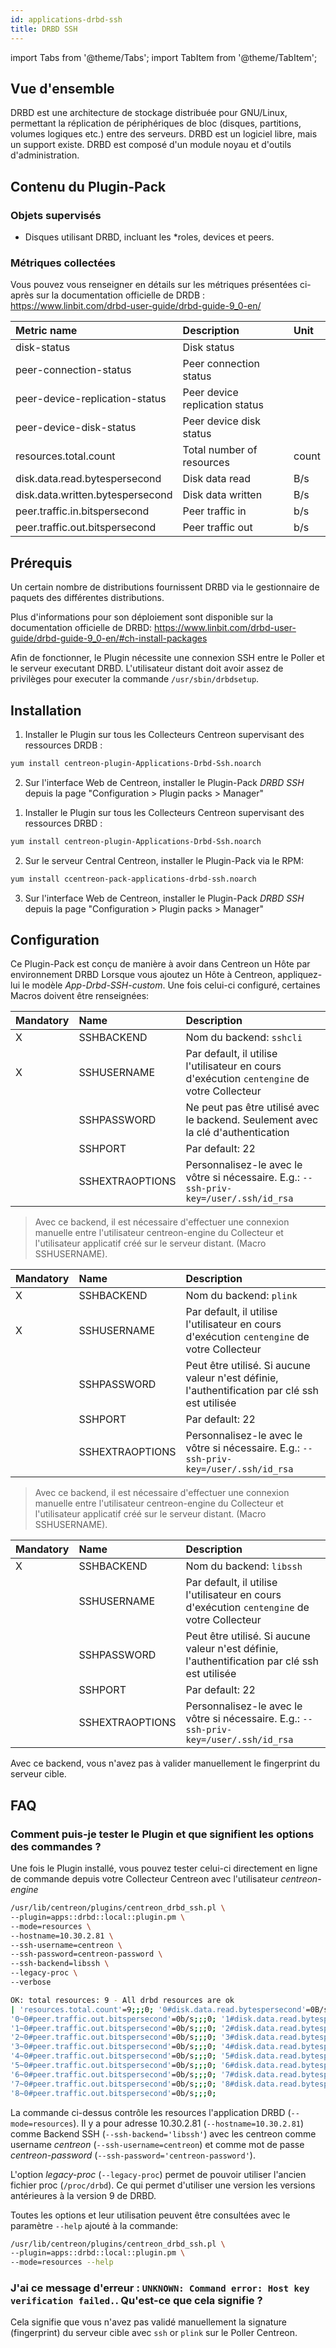 ```yaml
---
id: applications-drbd-ssh
title: DRBD SSH
---
```

import Tabs from '@theme/Tabs';
import TabItem from '@theme/TabItem';

## Vue d'ensemble

DRBD est une architecture de stockage distribuée pour GNU/Linux, permettant la réplication de périphériques de bloc
(disques, partitions, volumes logiques etc.) entre des serveurs.
DRBD est un logiciel libre, mais un support existe. DRBD est composé d'un module noyau et d'outils d'administration.

## Contenu du Plugin-Pack

### Objets supervisés

* Disques utilisant DRBD, incluant les *roles, devices et peers.

### Métriques collectées

Vous pouvez vous renseigner en détails sur les métriques présentées ci-après sur la documentation officielle
de DRDB : https://www.linbit.com/drbd-user-guide/drbd-guide-9_0-en/

<Tabs groupId="operating-systems">
<TabItem value="Resources" label="Resources">

| Metric name                      | Description                    | Unit  |
| :------------------------------- | :----------------------------- | :---- |
| disk-status                      | Disk status                    |       |
| peer-connection-status           | Peer connection status         |       |
| peer-device-replication-status   | Peer device replication status |       |
| peer-device-disk-status          | Peer device disk status        |       |
| resources.total.count            | Total number of resources      | count |
| disk.data.read.bytespersecond    | Disk data read                 | B/s   |
| disk.data.written.bytespersecond | Disk data written              | B/s   |
| peer.traffic.in.bitspersecond    | Peer traffic in                | b/s   |
| peer.traffic.out.bitspersecond   | Peer traffic out               | b/s   |

</TabItem>
</Tabs>

## Prérequis

Un certain nombre de distributions fournissent DRBD via le gestionnaire de paquets des différentes distributions.

Plus d'informations pour son déploiement sont disponible sur la documentation officielle de DRBD:
https://www.linbit.com/drbd-user-guide/drbd-guide-9_0-en/#ch-install-packages

Afin de fonctionner, le Plugin nécessite une connexion SSH entre le Poller et le serveur executant DRBD. L'utilisateur distant
doit avoir assez de privilèges pour executer la commande `/usr/sbin/drbdsetup`.

## Installation

<Tabs groupId="operating-systems">
<TabItem value="Online IMP Licence & IT100 Editions" label="Online IMP Licence & IT100 Editions">

1. Installer le Plugin sur tous les Collecteurs Centreon supervisant des ressources DRDB :

```bash
yum install centreon-plugin-Applications-Drbd-Ssh.noarch
```

2. Sur l'interface Web de Centreon, installer le Plugin-Pack *DRBD SSH* depuis la page "Configuration > Plugin packs > Manager"

</TabItem>
<TabItem value="Offline IMP License" label="Offline IMP License">

1. Installer le Plugin sur tous les Collecteurs Centreon supervisant des ressources DRBD :

```bash
yum install centreon-plugin-Applications-Drbd-Ssh.noarch
```

2. Sur le serveur Central Centreon, installer le Plugin-Pack via le RPM:

```bash
yum install ccentreon-pack-applications-drbd-ssh.noarch
```

3. Sur l'interface Web de Centreon, installer le Plugin-Pack *DRBD SSH* depuis la page "Configuration > Plugin packs > Manager"

</TabItem>
</Tabs>

## Configuration

Ce Plugin-Pack est conçu de manière à avoir dans Centreon un Hôte par environnement DRBD
Lorsque vous ajoutez un Hôte à Centreon, appliquez-lui le modèle *App-Drbd-SSH-custom*.
Une fois celui-ci configuré, certaines Macros doivent être renseignées:

<Tabs groupId="operating-systems">
<TabItem value="sshcli backend" label="sshcli backend">

| Mandatory | Name            | Description                                                                                     |
| :-------- | :-------------- | :---------------------------------------------------------------------------------------------- |
| X         | SSHBACKEND      | Nom du backend: ```sshcli```                                                                    |
| X         | SSHUSERNAME     | Par default, il utilise l'utilisateur en cours d'exécution ```centengine``` de votre Collecteur |
|           | SSHPASSWORD     | Ne peut pas être utilisé avec le backend. Seulement avec la clé d'authentication                |
|           | SSHPORT         | Par default: 22                                                                                 |
|           | SSHEXTRAOPTIONS | Personnalisez-le avec le vôtre si nécessaire. E.g.: ```--ssh-priv-key=/user/.ssh/id_rsa```      |

> Avec ce backend, il est nécessaire d'effectuer une connexion manuelle entre l'utilisateur centreon-engine du Collecteur
et l'utilisateur applicatif créé sur le serveur distant. (Macro SSHUSERNAME).

</TabItem>
<TabItem value="plink backend" label="plink backend">

| Mandatory | Name            | Description                                                                                     |
| :-------- | :-------------- | :---------------------------------------------------------------------------------------------- |
| X         | SSHBACKEND      | Nom du backend: ```plink```                                                                     |
| X         | SSHUSERNAME     | Par default, il utilise l'utilisateur en cours d'exécution ```centengine``` de votre Collecteur |
|           | SSHPASSWORD     | Peut être utilisé. Si aucune valeur n'est définie, l'authentification par clé ssh est utilisée  |
|           | SSHPORT         | Par default: 22                                                                                 |
|           | SSHEXTRAOPTIONS | Personnalisez-le avec le vôtre si nécessaire. E.g.: ```--ssh-priv-key=/user/.ssh/id_rsa```      |

> Avec ce backend, il est nécessaire d'effectuer une connexion manuelle entre l'utilisateur centreon-engine du Collecteur
et l'utilisateur applicatif créé sur le serveur distant. (Macro SSHUSERNAME).

</TabItem>
<TabItem value="libssh backend (par défaut)" label="libssh backend (par défaut)">

| Mandatory | Name            | Description                                                                                     |
| :-------- | :-------------- | :---------------------------------------------------------------------------------------------- |
| X         | SSHBACKEND      | Nom du backend: ```libssh```                                                                    |
|           | SSHUSERNAME     | Par default, il utilise l'utilisateur en cours d'exécution ```centengine``` de votre Collecteur |
|           | SSHPASSWORD     | Peut être utilisé. Si aucune valeur n'est définie, l'authentification par clé ssh est utilisée  |
|           | SSHPORT         | Par default: 22                                                                                 |
|           | SSHEXTRAOPTIONS | Personnalisez-le avec le vôtre si nécessaire. E.g.: ```--ssh-priv-key=/user/.ssh/id_rsa```      |

Avec ce backend, vous n'avez pas à valider manuellement le fingerprint du serveur cible.

</TabItem>
</Tabs>

## FAQ

### Comment puis-je tester le Plugin et que signifient les options des commandes ?

Une fois le Plugin installé, vous pouvez tester celui-ci directement en ligne de commande depuis votre Collecteur Centreon avec l'utilisateur *centreon-engine*

```bash
/usr/lib/centreon/plugins/centreon_drbd_ssh.pl \
--plugin=apps::drbd::local::plugin.pm \
--mode=resources \
--hostname=10.30.2.81 \
--ssh-username=centreon \
--ssh-password=centreon-password \
--ssh-backend=libssh \
--legacy-proc \
--verbose

OK: total resources: 9 - All drbd resources are ok
| 'resources.total.count'=9;;;0; '0#disk.data.read.bytespersecond'=0B/s;;;0; '0#disk.data.written.bytespersecond'=0B/s;;;0; '0~0#peer.traffic.in.bitspersecond'=0b/s;;;0;
'0~0#peer.traffic.out.bitspersecond'=0b/s;;;0; '1#disk.data.read.bytespersecond'=0B/s;;;0; '1#disk.data.written.bytespersecond'=0B/s;;;0; '1~0#peer.traffic.in.bitspersecond'=0b/s;;;0;
'1~0#peer.traffic.out.bitspersecond'=0b/s;;;0; '2#disk.data.read.bytespersecond'=0B/s;;;0; '2#disk.data.written.bytespersecond'=0B/s;;;0; '2~0#peer.traffic.in.bitspersecond'=0b/s;;;0;
'2~0#peer.traffic.out.bitspersecond'=0b/s;;;0; '3#disk.data.read.bytespersecond'=0B/s;;;0; '3#disk.data.written.bytespersecond'=0B/s;;;0; '3~0#peer.traffic.in.bitspersecond'=0b/s;;;0;
'3~0#peer.traffic.out.bitspersecond'=0b/s;;;0; '4#disk.data.read.bytespersecond'=0B/s;;;0; '4#disk.data.written.bytespersecond'=0B/s;;;0; '4~0#peer.traffic.in.bitspersecond'=0b/s;;;0;
'4~0#peer.traffic.out.bitspersecond'=0b/s;;;0; '5#disk.data.read.bytespersecond'=0B/s;;;0; '5#disk.data.written.bytespersecond'=0B/s;;;0; '5~0#peer.traffic.in.bitspersecond'=0b/s;;;0;
'5~0#peer.traffic.out.bitspersecond'=0b/s;;;0; '6#disk.data.read.bytespersecond'=0B/s;;;0; '6#disk.data.written.bytespersecond'=0B/s;;;0; '6~0#peer.traffic.in.bitspersecond'=0b/s;;;0;
'6~0#peer.traffic.out.bitspersecond'=0b/s;;;0; '7#disk.data.read.bytespersecond'=0B/s;;;0; '7#disk.data.written.bytespersecond'=0B/s;;;0; '7~0#peer.traffic.in.bitspersecond'=0b/s;;;0;
'7~0#peer.traffic.out.bitspersecond'=0b/s;;;0; '8#disk.data.read.bytespersecond'=0B/s;;;0; '8#disk.data.written.bytespersecond'=0B/s;;;0; '8~0#peer.traffic.in.bitspersecond'=0b/s;;;0;
'8~0#peer.traffic.out.bitspersecond'=0b/s;;;0;
```

La commande ci-dessus contrôle les resources l'application DRBD (```--mode=resources```).
Il y a pour adresse 10.30.2.81 (```--hostname=10.30.2.81```) comme Backend SSH  (```--ssh-backend='libssh'```)
avec les centreon comme username _centreon_ (```--ssh-username=centreon```) et comme mot de passe _centreon-password_ (```--ssh-password='centreon-password'```).

L'option _legacy-proc_ (```--legacy-proc```) permet de pouvoir utiliser l'ancien fichier proc (```/proc/drbd```). Ce qui permet d'utiliser une version les versions antérieures à la version 9 de DRBD.

Toutes les options et leur utilisation peuvent être consultées avec le paramètre ```--help``` ajouté à la commande:

```bash
/usr/lib/centreon/plugins/centreon_drbd_ssh.pl \
--plugin=apps::drbd::local::plugin.pm \
--mode=resources --help
```

### J'ai ce message d'erreur : ```UNKNOWN: Command error: Host key verification failed.```. Qu'est-ce que cela signifie ?

Cela signifie que vous n'avez pas validé manuellement la signature (fingerprint) du serveur cible avec ```ssh``` or ```plink``` sur le Poller Centreon.
